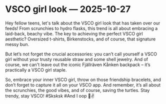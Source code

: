 # VSCO girl look — 2025-10-27

Hey fellow teens, let's talk about the VSCO girl look that has taken over our feeds! From scrunchies to hydro flasks, this trend is all about embracing a laid-back, beachy vibe. The key to achieving the perfect VSCO girl aesthetic? Oversized t-shirts, Birkenstocks, and of course, that signature messy bun.

But let’s not forget the crucial accessories: you can’t call yourself a VSCO girl without your trusty reusable straw and some shell jewelry. And of course, we can't leave out the iconic Fjällräven Kånken backpack – it’s practically a VSCO girl staple.

So, embrace your inner VSCO girl, throw on those friendship bracelets, and don’t forget to capture it all on your VSCO app. And remember, it’s all about the scrunchies, the good vibes, and of course, saving the turtles. Stay trendy, stay VSCO! #Sksksk #And I oop 🐢✌️